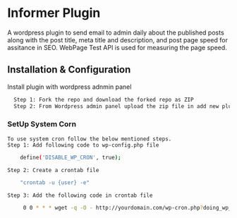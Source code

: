 
# Informer Plugin

A wordpress plugin to send email to admin daily about the published posts along with the post title, meta title and description, and post page speed for assitance in SEO. WebPage Test API is used for measuring the page speed.




## Installation & Configuration

Install plugin with wordpress adnmin panel

```bash
  Step 1: Fork the repo and download the forked repo as ZIP
  Step 2: From Wordpress admin panel upload the zip file in add new plugin option and activate the plugin
```
### SetUp System Corn 
    To use system cron follow the below mentioned steps.
    Step 1: Add following code to wp-config.php file

```bash
    define('DISABLE_WP_CRON', true);
```
    Step 2: Create a crontab file 
```bash 
    "crontab -u {user} -e"
```
    Step 3: Add the following code in crontab file
```bash
     0 0 * * * wget -q -O - http://yourdomain.com/wp-cron.php?doing_wp_cron >/dev/null 2>&1
```
    
